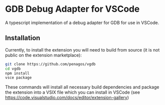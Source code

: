 # GDB Debug Adapter for VSCode

A typescript implementation of a debug adapter for GDB for use in VSCode.

## Installation

Currently, to install the extension you will need to build from source (it is not public on the extension marketplace):

```bash
git clone https://github.com/penagos/vgdb
cd vgdb
npm install
vsce package
```
These commands will install all necessary build dependencies and package the extension into a VSIX file which you can install in VSCode (see https://code.visualstudio.com/docs/editor/extension-gallery)


